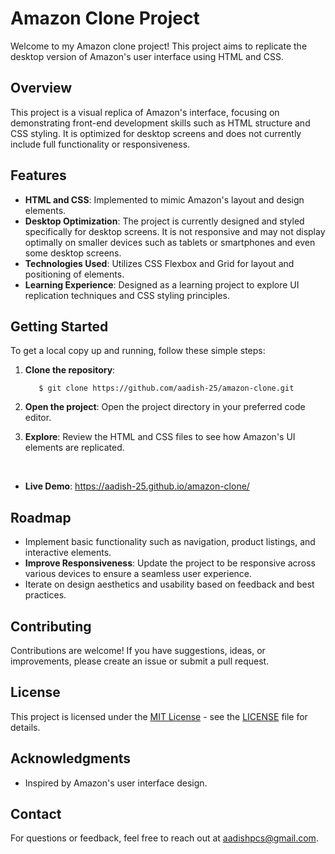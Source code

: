 # Amazon Clone Project

Welcome to my Amazon clone project! This project aims to replicate the desktop version of Amazon's user interface using HTML and CSS.

## Overview

This project is a visual replica of Amazon's interface, focusing on demonstrating front-end development skills such as HTML structure and CSS styling. It is optimized for desktop screens and does not currently include full functionality or responsiveness.

## Features

- **HTML and CSS**: Implemented to mimic Amazon's layout and design elements.
- **Desktop Optimization**: The project is currently designed and styled specifically for desktop screens. It is not responsive and may not display optimally on smaller devices such as tablets or smartphones and even some desktop screens.
- **Technologies Used**: Utilizes CSS Flexbox and Grid for layout and positioning of elements.
- **Learning Experience**: Designed as a learning project to explore UI replication techniques and CSS styling principles.

## Getting Started

To get a local copy up and running, follow these simple steps:

1. **Clone the repository**:
   ```
      $ git clone https://github.com/aadish-25/amazon-clone.git
   ```


2. **Open the project**:
   Open the project directory in your preferred code editor.

3. **Explore**:
   Review the HTML and CSS files to see how Amazon's UI elements are replicated.

   <br>

- **Live Demo**: https://aadish-25.github.io/amazon-clone/

## Roadmap

- Implement basic functionality such as navigation, product listings, and interactive elements.
- **Improve Responsiveness**: Update the project to be responsive across various devices to ensure a seamless user experience.
- Iterate on design aesthetics and usability based on feedback and best practices.

## Contributing

Contributions are welcome! If you have suggestions, ideas, or improvements, please create an issue or submit a pull request.

## License

This project is licensed under the [MIT License](LICENSE) - see the [LICENSE](LICENSE) file for details.

## Acknowledgments

- Inspired by Amazon's user interface design.

## Contact

For questions or feedback, feel free to reach out at aadishpcs@gmail.com.
